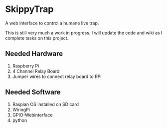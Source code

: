 # SkippyTrap
A web interface to control a humane live trap.

This is still very much a work in progress.  I will update the code and wiki as I complete tasks on this project.

## Needed Hardware
1.  Raspberry Pi
2.  4 Channel Relay Board
3.  Jumper wires to connect relay board to RPi

## Needed Software
1.  Raspian OS installed on SD card
2.  WiringPi
3.  GPIO-Webinterface
4.  python
